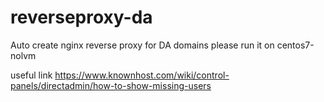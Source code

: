 # reverseproxy-da
Auto create nginx reverse proxy for DA domains 
please run it on centos7-nolvm

useful link
https://www.knownhost.com/wiki/control-panels/directadmin/how-to-show-missing-users
